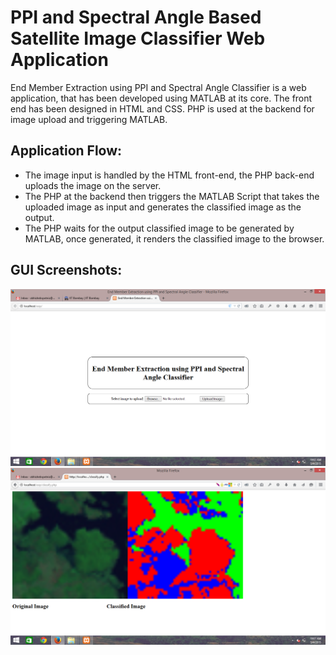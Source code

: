 PPI and Spectral Angle Based Satellite Image Classifier Web Application
========================================================================
End Member Extraction using PPI and Spectral Angle Classifier is a web application, that has been developed using MATLAB at its core. 
The front end has been designed in HTML and CSS. PHP is used at the backend for image upload and triggering MATLAB.

Application Flow:
-------------
* The image input is handled by the HTML front-end, the PHP back-end uploads the image on the server. 
* The PHP at the backend then triggers the MATLAB Script that takes the uploaded image as input and generates the classified image as the output. 
* The PHP waits for the output classified image to be generated by MATLAB, once generated, it renders the classified image to the browser.

GUI Screenshots:
----------------
![Home Page](https://raw.githubusercontent.com/abhishekvp/PPIbasedSatImgClassifier/master/screenshots/GUI-Home%20Page.png "Home Page")
![Classified Image Output](https://raw.githubusercontent.com/abhishekvp/PPIbasedSatImgClassifier/master/screenshots/GUI-Result.png "Classified Image Output")



